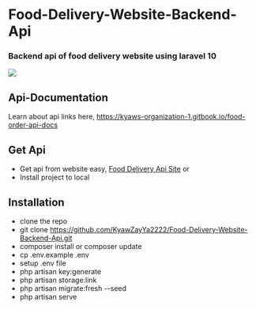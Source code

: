 # Food-Delivery-Website-Backend-Api
### Backend api of food delivery website using laravel 10
<img src="https://github.com/KyawZayYa2222/Food-Delivery-Website-Backend-Api/assets/130377420/25c6d718-88ef-4b33-aea2-f0c94013c18e"/>

## Api-Documentation
Learn about api links here, <a href="https://kyaws-organization-1.gitbook.io/food-order-api-docs/">https://kyaws-organization-1.gitbook.io/food-order-api-docs</a>

## Get Api
- Get api from website easy, <a href="https://kyaws-organization-1.gitbook.io/food-order-api-docs/">Food Delivery Api Site</a> or
-  Install project to local

## Installation
- clone the repo
- git clone https://github.com/KyawZayYa2222/Food-Delivery-Website-Backend-Api.git
- composer install or composer update
- cp .env.example .env
- setup .env file
- php artisan key:generate
- php artisan storage:link
- php artisan migrate:fresh --seed
- php artisan serve
